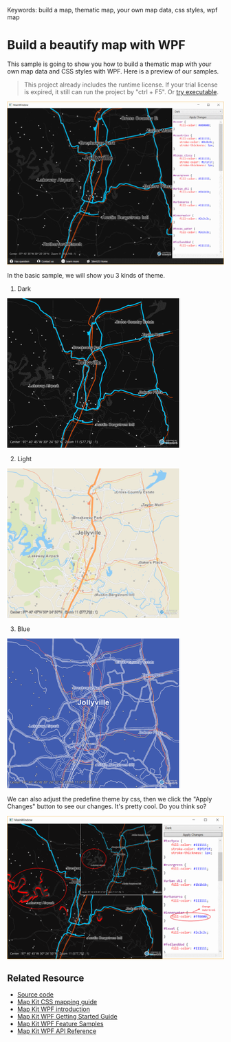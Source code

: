 Keywords:   build a map, thematic map, your own map data, css styles, wpf map

# Build a beautify map with WPF

<desc>This sample is going to show you how to build a thematic map with your own map data and CSS styles with WPF.</desc> Here is a preview of our samples.

> This project already includes the runtime license. If your trial license is expired, it still can run the project by "ctrl + F5". Or [try executable](https://github.com/SlimGIS/BeautifyMapForWpf/releases). 

![wpf-preview-view](https://github.com/SlimGIS/BeautifyMapForWpf/blob/master/Screenshots/Screenshot-Preview.png?raw=true)

In the basic sample, we will show you 3 kinds of theme.
1. Dark

![wpf-dark-view](https://github.com/SlimGIS/BeautifyMapForWpf/blob/master/Screenshots/Screenshot-Dark.png?raw=true)

2. Light

![wpf-light-view](https://github.com/SlimGIS/BeautifyMapForWpf/blob/master/Screenshots/Screenshot-Light.png?raw=true)

3. Blue

![wpf-blue-view](https://github.com/SlimGIS/BeautifyMapForWpf/blob/master/Screenshots/Screenshot-Blue.png?raw=true)

We can also adjust the predefine theme by css, then we click the "Apply Changes" button to see our changes. It's pretty cool. Do you think so?

![wpf-custom-view](https://github.com/SlimGIS/BeautifyMapForWpf/blob/master/Screenshots/Screenshot-Custom.png?raw=true)

## Related Resource
- [Source code](https://github.com/SlimGIS/BeautifyMapForWpf)
- [Map Kit CSS mapping guide](https://slimgis.com/documents/adv-work-with-css)
- [Map Kit WPF introduction](https://slimgis.com/products/wpf)
- [Map Kit WPF Getting Started Guide](https://slimgis.com/documents/getting-started-wpf)
- [Map Kit WPF Feature Samples](https://slimgis.com/documents/feature-samples-wpf)
- [Map Kit WPF API Reference](https://slimgis.com/documents/api-ref-wpf)
